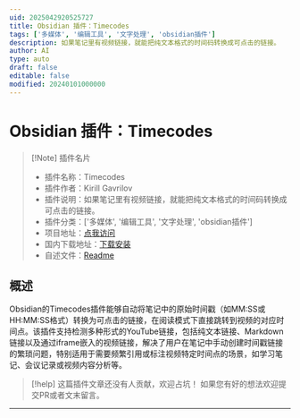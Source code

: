 ```yaml
---
uid: 2025042920525727
title: Obsidian 插件：Timecodes
tags: ['多媒体', '编辑工具', '文字处理', 'obsidian插件']
description: 如果笔记里有视频链接，就能把纯文本格式的时间码转换成可点击的链接。
author: AI
type: auto
draft: false
editable: false
modified: 20240101000000
---
```


# Obsidian 插件：Timecodes

> [!Note] 插件名片
> - 插件名称：Timecodes
> - 插件作者：Kirill Gavrilov
> - 插件说明：如果笔记里有视频链接，就能把纯文本格式的时间码转换成可点击的链接。
> - 插件分类：['多媒体', '编辑工具', '文字处理', 'obsidian插件']
> - 项目地址：[点我访问](https://github.com/gavvvr/obsidian-timecodes-plugin)
> - 国内下载地址：[下载安装](https://pkmer.cn/products/plugin/pluginMarket/?timecodes)
> - 自述文件：[Readme](https://ghproxy.net/https://raw.githubusercontent.com/gavvvr/obsidian-timecodes-plugin/main/README.md)



## 概述

Obsidian的Timecodes插件能够自动将笔记中的原始时间戳（如MM:SS或HH:MM:SS格式）转换为可点击的链接，在阅读模式下直接跳转到视频的对应时间点。该插件支持检测多种形式的YouTube链接，包括纯文本链接、Markdown链接以及通过iframe嵌入的视频链接，解决了用户在笔记中手动创建时间戳链接的繁琐问题，特别适用于需要频繁引用或标注视频特定时间点的场景，如学习笔记、会议记录或视频内容分析等。


> [!help] 
> 这篇插件文章还没有人贡献，欢迎占坑！
> 如果您有好的想法欢迎提交PR或者文末留言。
> 

---



